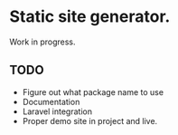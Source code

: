 # Static site generator.

Work in progress.

## TODO

- Figure out what package name to use
- Documentation
- Laravel integration
- Proper demo site in project and live.